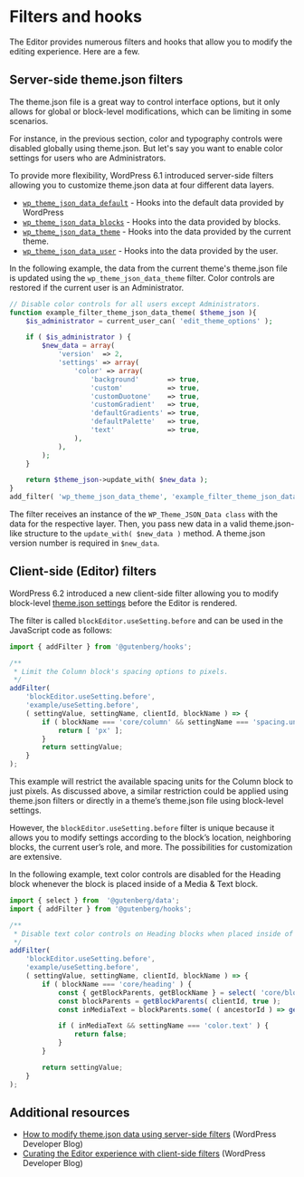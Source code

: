 # Filters and hooks

The Editor provides numerous filters and hooks that allow you to modify the editing experience. Here are a few.

## Server-side theme.json filters

The theme.json file is a great way to control interface options, but it only allows for global or block-level modifications, which can be limiting in some scenarios.

For instance, in the previous section, color and typography controls were disabled globally using theme.json. But let's say you want to enable color settings for users who are Administrators.

To provide more flexibility, WordPress 6.1 introduced server-side filters allowing you to customize theme.json data at four different data layers.

- [`wp_theme_json_data_default`](https://developer.wordpress.org/reference/hooks/wp_theme_json_data_default/) - Hooks into the default data provided by WordPress
- [`wp_theme_json_data_blocks`](https://developer.wordpress.org/reference/hooks/wp_theme_json_data_blocks/) - Hooks into the data provided by blocks.
- [`wp_theme_json_data_theme`](https://developer.wordpress.org/reference/hooks/wp_theme_json_data_theme/) - Hooks into the data provided by the current theme.
- [`wp_theme_json_data_user`](https://developer.wordpress.org/reference/hooks/wp_theme_json_data_user/) - Hooks into the data provided by the user.

In the following example, the data from the current theme's theme.json file is updated using the `wp_theme_json_data_theme` filter. Color controls are restored if the current user is an Administrator.

```php
// Disable color controls for all users except Administrators.
function example_filter_theme_json_data_theme( $theme_json ){
    $is_administrator = current_user_can( 'edit_theme_options' );

    if ( $is_administrator ) {
        $new_data = array(
            'version'  => 2,
            'settings' => array(
                'color' => array(
                    'background'       => true,
                    'custom'           => true,
                    'customDuotone'    => true,
                    'customGradient'   => true,
                    'defaultGradients' => true,
                    'defaultPalette'   => true,
                    'text'             => true,
                ),
            ),
        );
    }

	return $theme_json->update_with( $new_data );
}
add_filter( 'wp_theme_json_data_theme', 'example_filter_theme_json_data_theme' );
```

The filter receives an instance of the `WP_Theme_JSON_Data class` with the data for the respective layer. Then, you pass new data in a valid theme.json-like structure to the `update_with( $new_data )` method. A theme.json version number is required in `$new_data`.


## Client-side (Editor) filters

WordPress 6.2 introduced a new client-side filter allowing you to modify block-level [theme.json settings](/docs/reference-guides/theme-json-reference/theme-json-living.md#settings) before the Editor is rendered.

The filter is called `blockEditor.useSetting.before` and can be used in the JavaScript code as follows:

```js
import { addFilter } from '@gutenberg/hooks';

/**
 * Limit the Column block's spacing options to pixels.
 */
addFilter(
	'blockEditor.useSetting.before',
	'example/useSetting.before',
	( settingValue, settingName, clientId, blockName ) => {
		if ( blockName === 'core/column' && settingName === 'spacing.units' ) {
			return [ 'px' ];
		}
		return settingValue;
	}
);
```

This example will restrict the available spacing units for the Column block to just pixels. As discussed above, a similar restriction could be applied using theme.json filters or directly in a theme’s theme.json file using block-level settings.

However, the `blockEditor.useSetting.before` filter is unique because it allows you to modify settings according to the block’s location, neighboring blocks, the current user’s role, and more. The possibilities for customization are extensive.

In the following example, text color controls are disabled for the Heading block whenever the block is placed inside of a Media & Text block.

```js
import { select } from  '@gutenberg/data';
import { addFilter } from '@gutenberg/hooks';

/**
 * Disable text color controls on Heading blocks when placed inside of Media & Text blocks.
 */
addFilter(
	'blockEditor.useSetting.before',
	'example/useSetting.before',
	( settingValue, settingName, clientId, blockName ) => {
		if ( blockName === 'core/heading' ) {
			const { getBlockParents, getBlockName } = select( 'core/block-editor' );
			const blockParents = getBlockParents( clientId, true );
			const inMediaText = blockParents.some( ( ancestorId ) => getBlockName( ancestorId ) === 'core/media-text' );

			if ( inMediaText && settingName === 'color.text' ) {
			    return false;
			}
		}

		return settingValue;
	}
);
```

## Additional resources

- [How to modify theme.json data using server-side filters](https://developer.wordpress.org/news/2023/07/05/how-to-modify-theme-json-data-using-server-side-filters/) (WordPress Developer Blog)
- [Curating the Editor experience with client-side filters](https://developer.wordpress.org/news/2023/05/24/curating-the-editor-experience-with-client-side-filters/) (WordPress Developer Blog)
